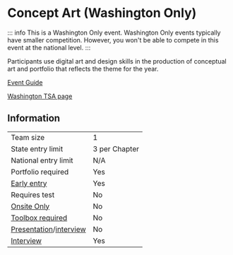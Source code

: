 # Concept Art (Washington Only)

::: info
This is a Washington Only event. Washington Only events typically have smaller competition. However, you won't be able to compete in this event at the national level.
:::

Participants use digital art and design skills in the production of conceptual art and portfolio that reflects the theme for the year.

[Event Guide](https://www.washingtontsa.org/s/HS-Concept-Art-23-24.pdf)

[Washington TSA page](https://www.washingtontsa.org/washington-events)

## Information

|                                              |               |
| -------------------------------------------- | ------------- |
| Team size                                    | 1             |
| State entry limit                            | 3 per Chapter |
| National entry limit                         | N/A           |
| Portfolio required                           | Yes           |
| [Early entry](/#terms)                       | Yes           |
| Requires test                                | No            |
| [Onsite Only](/#terms)                       | No            |
| [Toolbox required](/#terms)                  | No            |
| [Presentation](/#terms)/[interview](/#terms) | No            |
| [Interview](/#terms)                         | Yes           |
